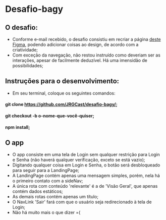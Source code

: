 # Desafio-bagy
## O desafio:
- Conforme e-mail recebido, o desafio consistiu em recriar a página [deste Figma](https://www.figma.com/file/fTxV4ZLMNlHtuy675J5TAj/Dashboard-Bagy-2020?node-id=0%3A1), podendo adicionar coisas ao design, de acordo com a criatividade;
- Com exceção da navegação, não restou instruído como deveriam ser as interações, apesar de facilmente deduzível. Há uma imensidão de possibilidades;

## Instruções para o desenvolvimento:
- Em seu terminal, coloque os seguintes comandos:
#### git clone https://github.com/JRGCast/desafio-bagy/;
#### git checkout -b o-nome-que-você-quiser;
#### npm install;

## O app
- O app consiste em uma tela de Login sem qualquer restrição para Login e Senha (não haverá qualquer verificação, exceto se está vazio);
- Digitando qualquer coisa em Login e Senha, o botão será desbloqueado para seguir para a LandingPage;
- A LandingPage contém apenas uma mensagem simples, porém, nela há o primeiro contato com a sideNav;
- A única rota com conteúdo 'relevante' é a de 'Visão Geral', que apenas contém dados estáticos;
- As demais rotas contém apenas um título; 
- O NavLink 'Sair' fará com que o usuário seja redirecionado à tela de Login;
- Não há muito mais o que dizer =(
